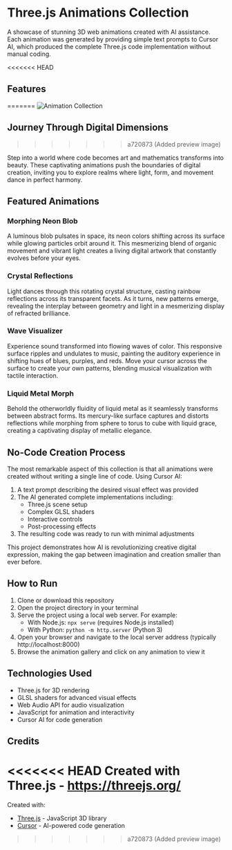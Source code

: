 # Three.js Animations Collection

A showcase of stunning 3D web animations created with AI assistance. Each animation was generated by providing simple text prompts to Cursor AI, which produced the complete Three.js code implementation without manual coding.

<<<<<<< HEAD
## Features
=======
![Animation Collection](collection-preview.jpg)

## Journey Through Digital Dimensions
>>>>>>> a720873 (Added preview image)

Step into a world where code becomes art and mathematics transforms into beauty. These captivating animations push the boundaries of digital creation, inviting you to explore realms where light, form, and movement dance in perfect harmony.

## Featured Animations

### Morphing Neon Blob
A luminous blob pulsates in space, its neon colors shifting across its surface while glowing particles orbit around it. This mesmerizing blend of organic movement and vibrant light creates a living digital artwork that constantly evolves before your eyes.

### Crystal Reflections
Light dances through this rotating crystal structure, casting rainbow reflections across its transparent facets. As it turns, new patterns emerge, revealing the interplay between geometry and light in a mesmerizing display of refracted brilliance.

### Wave Visualizer
Experience sound transformed into flowing waves of color. This responsive surface ripples and undulates to music, painting the auditory experience in shifting hues of blues, purples, and reds. Move your cursor across the surface to create your own patterns, blending musical visualization with tactile interaction.

### Liquid Metal Morph
Behold the otherworldly fluidity of liquid metal as it seamlessly transforms between abstract forms. Its mercury-like surface captures and distorts reflections while morphing from sphere to torus to cube with liquid grace, creating a captivating display of metallic elegance.

## No-Code Creation Process

The most remarkable aspect of this collection is that all animations were created without writing a single line of code. Using Cursor AI:

1. A text prompt describing the desired visual effect was provided
2. The AI generated complete implementations including:
   - Three.js scene setup
   - Complex GLSL shaders
   - Interactive controls
   - Post-processing effects
3. The resulting code was ready to run with minimal adjustments

This project demonstrates how AI is revolutionizing creative digital expression, making the gap between imagination and creation smaller than ever before.

## How to Run

1. Clone or download this repository
2. Open the project directory in your terminal
3. Serve the project using a local web server. For example:
   - With Node.js: `npx serve` (requires Node.js installed)
   - With Python: `python -m http.server` (Python 3)
4. Open your browser and navigate to the local server address (typically http://localhost:8000)
5. Browse the animation gallery and click on any animation to view it

## Technologies Used

- Three.js for 3D rendering
- GLSL shaders for advanced visual effects
- Web Audio API for audio visualization
- JavaScript for animation and interactivity
- Cursor AI for code generation

## Credits

<<<<<<< HEAD
Created with Three.js - https://threejs.org/ 
=======
Created with:
- [Three.js](https://threejs.org/) - JavaScript 3D library
- [Cursor](https://cursor.sh/) - AI-powered code generation 
>>>>>>> a720873 (Added preview image)
